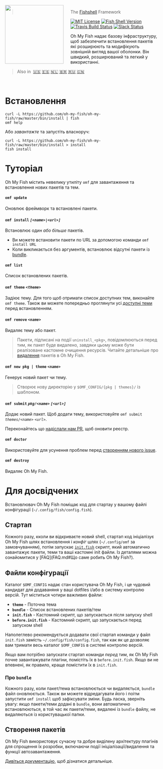 <img src="https://cdn.rawgit.com/oh-my-fish/oh-my-fish/e4f1c2e0219a17e2c748b824004c8d0b38055c16/docs/logo.svg" align="left" width="192px" height="192px"/>
<img align="left" width="0" height="192px" hspace="10"/>

> The <a href="http://fishshell.com">Fishshell</a> Framework

[![MIT License](https://img.shields.io/badge/license-MIT-007EC7.svg?style=flat-square)](/LICENSE.md) [![Fish Shell Version](https://img.shields.io/badge/fish-v2.2.0-007EC7.svg?style=flat-square)](http://fishshell.com) [![Travis Build Status](http://img.shields.io/travis/oh-my-fish/oh-my-fish.svg?style=flat-square)](https://travis-ci.org/oh-my-fish/oh-my-fish) [![Slack Status](https://oh-my-fish-slack.herokuapp.com/badge.svg)](https://oh-my-fish-slack.herokuapp.com)

Oh My Fish надає базову інфраструктуру, щоб забезпечити встановлення пакетів які розширюють та модифікують зовнішній вигляд вашої оболонки. Він швидкий, розширюваний та легкий у використанні.

> Also in&nbsp;
> <a href="../../README.md">🇺🇸</a>
> <a href="../es-ES/README.md">🇪🇸</a>
> <a href="../nl-NL/README.md">🇳🇱</a>
> <a href="../pt-BR/README.md">🇧🇷</a>
> <a href="../ru-RU/README.md">🇷🇺</a>
> <a href="../zh-CN/README.md">🇨🇳</a>

<br>

# Встановлення

```fish
curl -L https://github.com/oh-my-fish/oh-my-fish/raw/master/bin/install | fish
omf help
```

Або _завантажте_ та запустіть власноруч:

```fish
curl -L https://github.com/oh-my-fish/oh-my-fish/raw/master/bin/install > install
fish install
```

# Туторіал

Oh My Fish містить невелику утиліту `omf` для завантаження та встановлення нових пакетів та тем.

#### `omf update`

Оновлює фреймворк та встановлені пакети.

#### `omf install` _`[<name>|<url>]`_

Встановлює один _або більше_ пакетів.

- Ви можете встановити пакети по URL за допомогою команди `omf install URL`
- Коли викликається без аргументів, встановлює відсутні пакети із [bundle](#Файли-конфігурації).

#### `omf list`

Список встановлених пакетів.

#### `omf theme` _`<theme>`_

Задіює тему. Для того щоб отримати список доступних тем, виконайте `omf theme`. Також ви можете попередньо проглянути усі [доступні теми](../Themes.md) перед встановленням.

#### `omf remove` _`<name>`_

Видаляє тему або пакет.

> Пакети, підписані на події `uninstall_<pkg>`, повідомлюються перед тим, як пакет буде видалено, завдяки цьому може бути реалізоване кастомне очищення ресурсів. Читайте детальніше про [видалення](Packages.md#Видалення) пакетів в Oh My Fish.

#### `omf new pkg | theme` _`<name>`_

Генерує новий пакет чи тему.

> Створює нову директорію у `$OMF_CONFIG/{pkg | themes}/` із шаблоном.

#### `omf submit` _`pkg/<name>`_ _`[<url>]`_

Додає новий пакет. Щоб додати тему, використовуйте `omf submit` _`themes/<name>`_ _`<url>`_.

Переконайтесь що [надіслали нам PR][omf-pulls-link], щоб оновити реєстр.

#### `omf doctor`

Використовуйте для усунення проблем перед [створенням нового issue][omf-issues-new].

#### `omf destroy`

Видаляє Oh My Fish.

# Для досвідчених

Встановлювач Oh My Fish поміщає код для стартау у вашому файлі конфігурації (`~/.config/fish/config.fish`).

## Стартап

Кожного разу, кколи ви відкриваєте новий shell, стартап код ініціалізує Oh My Fish шлях встановлення і _конфіг_ шлях (`~/.config/omf` за замовчуванням), потім запускає [`init.fish`](../../init.fish) скрипт, який автоматично завантажує пакети, теми та ваші кастомні init файли. Із деталями можна ознайомитися у [FAQ](FAQ.md#Що саме робить Oh My Fish?).

## Файли конфігурації

Каталог `$OMF_CONFIG` надає стан користувача Oh My Fish, і це чудовий кандидат для додаваняня у ваші dotfiles і/або в систему контролю версій. Тут міститься чотири важливих файли:

- __`theme`__ - Поточна тема
- __`bundle`__ - Список встановлених пакетів/тем
- __`init.fish`__ - Кастомний скрипт, що запускається після запуску shell
- __`before.init.fish`__ - Кастомний скрипт, що запускається перед запуском shell

Наполеглево рекомендується додавати свої стартап команди у файл `init.fish` замість `~/.config/fish/config.fish`, так как як це дозволяє вам тримати весь каталог `$OMF_CONFIG` в системі контролю версій.

Якщо вам потрібно запускати стартап команди *перед* тим, як Oh My Fish почне завантажувати плагіни, помістіть їх в `before.init.fish`. Якщо ви не впевнені, як правило, краще помістити їх в `init.fish`.

### Про `bundle`

Кожного разу, коли пакет/тема встановлюється чи видаляється, `bundle` файл оновлюється. Також ви можете відредагувати його і поітм запустити `omf install` щоб зафіксувати зміни. Будь ласка, зверніть увагу: якщо пакети/теми додані в `bundle`, вони автоматично встановлюються, в той час як пакети/теми, видалені із `bundle` файлу, не видаляються із користувацької папки.

## Створення пакетів

Oh My Fish використовує сучасну та добре виділену архітектуру плагінів для спрощення їх розробки, включаючи події ініціалізації/видалення та функції автозавантаження.

[Дивіться документацію](Packages.md), щоб дізнатися детальніше.

[fishshell]: http://fishshell.com

[contributors]: https://github.com/oh-my-fish/oh-my-fish/graphs/contributors

[omf-pulls-link]: https://github.com/oh-my-fish/oh-my-fish/pulls

[omf-issues-new]: https://github.com/oh-my-fish/oh-my-fish/issues/new
